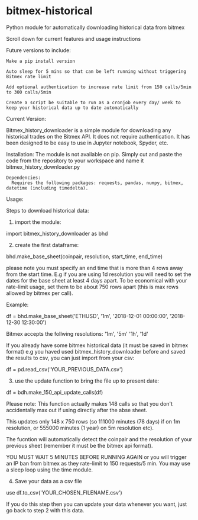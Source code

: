 # bitmex-historical
Python module for automatically downloading historical data from bitmex

Scroll down for current features and usage instructions

Future versions to include:
  
    Make a pip install version

    Auto sleep for 5 mins so that can be left running without triggering Bitmex rate limit
  
    Add optional authentication to increase rate limit from 150 calls/5min to 300 calls/5min

    Create a script be suitable to run as a cronjob every day/ week to keep your historical data up to date automatically
 
 
Current Version:

  Bitmex_history_downloader is a simple module for downloading any historical trades on the Bitmex API. It does not require authentication. It has been designed to be easy to use in Jupyter notebook, Spyder, etc.
  
  Installation:
    The module is not available on pip. Simply cut and paste the code from the repository to your workspace and name it bitmex_history_downloader.py
    
    Dependencies:
      Requires the following packages: requests, pandas, numpy, bitmex, datetime (including timedelta).
      
 
 Usage:
 
 Steps to download historical data:
 
1. import the module:
 
 import bitmex_history_downloader as bhd
 
 
2. create the first dataframe:

bhd.make_base_sheet(coinpair, resolution, start_time, end_time)

please note you must specify an end time that is more than 4 rows away from the start time. E.g if you are using 1d resolution you will need to set the dates for the base sheet at least 4 days apart. To be economical with your rate-limit usage, set them to be about 750 rows apart (this is max rows allowed by bitmex per call).

Example:

df = bhd.make_base_sheet('ETHUSD', '1m', '2018-12-01 00:00:00', '2018-12-30 12:30:00')

Bitmex accepts the follwing resolutions: '1m', '5m' '1h', '1d'

If you already have some bitmex historical data (it must be saved in bitmex format) e.g you haved used bitmex_history_downloader before and saved the results to csv, you can just import from your csv:

df = pd.read_csv('YOUR_PREVIOUS_DATA.csv')


3. use the update function to bring the file up to present date:

df = bdh.make_150_api_update_calls(df)

Please note: This function actually makes 148 calls so that you don't accidentally max out if using directly after the abse sheet.

This updates only 148 x 750 rows (so 111000 minutes (78 days) if on 1m resolution, or 555000 minutes (1 year) on 5m resolution etc).

The fucntion will automatically detect the coinpair and the resolution of your previous sheet (remember it must be the bitmex api format).

YOU MUST WAIT 5 MINUTES BEFORE RUNNING AGAIN or you will trigger an IP ban from bitmex as they rate-limit to 150 requests/5 min. You may use a sleep loop using the time module.


4. Save your data as a csv file

use df.to_csv('YOUR_CHOSEN_FILENAME.csv')

If you do this step then you can update your data whenever you want, just go back to step 2 with this data. 

    
  
